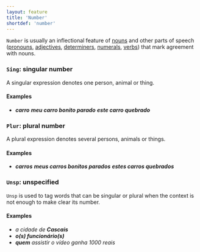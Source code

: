 ```yaml
---
layout: feature
title: 'Number'
shortdef: 'number'
---
```


`Number` is usually an inflectional feature of [nouns](u-pos/NOUN) and  other parts of speech ([pronouns](u-pos/PRON),
[adjectives](u-pos/ADJ), [determiners](u-pos/DET), [numerals](u-pos/NUM),
[verbs](u-pos/VERB)) that mark agreement with nouns.

### `Sing`: singular number

A singular expression denotes one person, animal or thing.

#### Examples

*  _<b>carro</b>_
   _<b>meu carro bonito parado</b>_
   _<b>este carro quebrado</b>_
  


### `Plur`: plural number

A plural expression denotes several persons, animals or things.

#### Examples

*  _<b>carros</b>_
 _<b>meus carros bonitos parados</b>_
   _<b>estes carros quebrados</b>_
  
### `Unsp`: unspecified

`Unsp` is used to tag words that can be singular or plural when the context is not enough to make clear its number.

#### Examples

* _a cidade de  <b>Cascais</b>_ 
* _<b>o(s) funcionário(s)</b>_ 
* _<b>quem</b> assistir o vídeo ganha 1000 reais_ 

